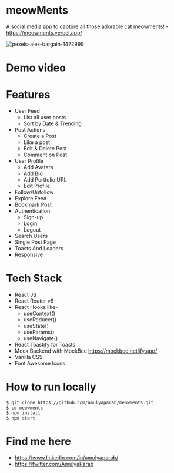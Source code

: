 # meowMents

A social media app to capture all those adorable cat meowments! - https://meowments.vercel.app/

![pexels-alex-bargain-1472999](https://github.com/amulyaparab/meowments/assets/86553695/26fe3f11-2c9a-4134-a628-8532ee358396)

# Demo video

# Features
* User Feed
  * List all user posts
  * Sort by Date & Trending
* Post Actions
  * Create a Post
  * Like a post
  * Edit & Delete Post
  * Comment on Post
* User Profile
  * Add Avatars
  * Add Bio
  * Add Portfolio URL
  * Edit Profile
* Follow/Unfollow
* Explore Feed
* Bookmark Post
* Authentication
  * Sign-up
  * Login
  * Logout
* Search Users
* Single Post Page
* Toasts And Loaders
* Responsive

# Tech Stack
* React JS
* React Router v6
* React Hooks like-
  * useContext()
  * useReducer()
  * useState()
  * useParams()
  * useNavigate()
* React Toastify for Toasts
* Mock Backend with MockBee https://mockbee.netlify.app/
* Vanilla CSS 
* Font Awesome Icons

# How to run locally
```
$ git clone https://github.com/amulyaparab/meowments.git
$ cd meowments
$ npm install
$ npm start 
```

# Find me here
* https://www.linkedin.com/in/amulyaparab/
* https://twitter.com/AmulyaParab
